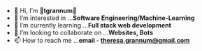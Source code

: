 - 👋 Hi, I’m  👻<b>tgrannum</b>👻
- 👀 I’m interested in ...<b>Software Engineering/Machine-Learning</b>
- 🌱 I’m currently learning ...<b>Full stack web development</b>
- 💞️ I’m looking to collaborate on ...<b>Websites, Bots</b>
- 📫 How to reach me ...<b>email - theresa.grannum@gmail.com</b>

<!---
spook-tgrannum/spook-tgrannum is a ✨ special ✨ repository because its `README.md` (this file) appears on your GitHub profile.
You can click the Preview link to take a look at your changes.
--->
